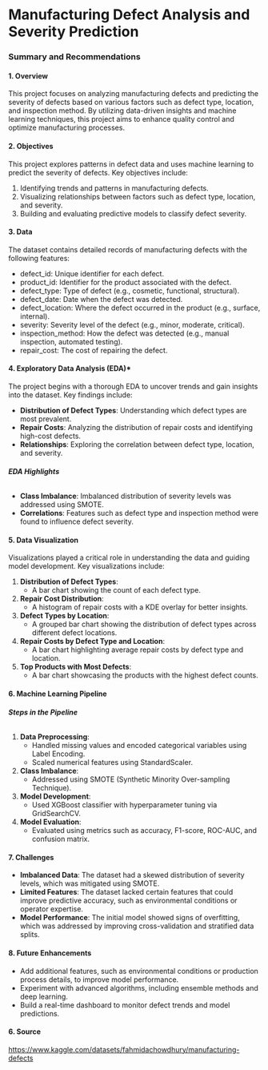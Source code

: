 # Manufacturing Defect Analysis and Severity Prediction

### Summary and Recommendations

#### 1. Overview

This project focuses on analyzing manufacturing defects and predicting the severity of defects based on various factors such as defect type, location, and inspection method. By utilizing data-driven insights and machine learning techniques, this project aims to enhance quality control and optimize manufacturing processes.

#### 2. Objectives

This project explores patterns in defect data and uses machine learning to predict the severity of defects. Key objectives include:

1. Identifying trends and patterns in manufacturing defects.
2. Visualizing relationships between factors such as defect type, location, and severity.
3. Building and evaluating predictive models to classify defect severity.

#### 3. Data

The dataset contains detailed records of manufacturing defects with the following features:

- defect_id: Unique identifier for each defect.
- product_id: Identifier for the product associated with the defect.
- defect_type: Type of defect (e.g., cosmetic, functional, structural).
- defect_date: Date when the defect was detected.
- defect_location: Where the defect occurred in the product (e.g., surface, internal).
- severity: Severity level of the defect (e.g., minor, moderate, critical).
- inspection_method: How the defect was detected (e.g., manual inspection, automated testing).
- repair_cost: The cost of repairing the defect.

#### 4. Exploratory Data Analysis (EDA)*

The project begins with a thorough EDA to uncover trends and gain insights into the dataset. Key findings include:

- **Distribution of Defect Types**: Understanding which defect types are most prevalent.
- **Repair Costs**: Analyzing the distribution of repair costs and identifying high-cost defects.
- **Relationships**: Exploring the correlation between defect type, location, and severity.

###### **EDA Highlights**

- **Class Imbalance**: Imbalanced distribution of severity levels was addressed using SMOTE.
- **Correlations**: Features such as defect type and inspection method were found to influence defect severity.

#### 5. Data Visualization

Visualizations played a critical role in understanding the data and guiding model development. Key visualizations include:

1. **Distribution of Defect Types**:
   - A bar chart showing the count of each defect type.
2. **Repair Cost Distribution**:
   - A histogram of repair costs with a KDE overlay for better insights.
3. **Defect Types by Location**:
   - A grouped bar chart showing the distribution of defect types across different defect locations.
4. **Repair Costs by Defect Type and Location**:
   - A bar chart highlighting average repair costs by defect type and location.
5. **Top Products with Most Defects**:
   - A bar chart showcasing the products with the highest defect counts.

#### 6. Machine Learning Pipeline

###### **Steps in the Pipeline**
1. **Data Preprocessing**:
   - Handled missing values and encoded categorical variables using Label Encoding.
   - Scaled numerical features using StandardScaler.
2. **Class Imbalance**:
   - Addressed using SMOTE (Synthetic Minority Over-sampling Technique).
3. **Model Development**:
   - Used XGBoost classifier with hyperparameter tuning via GridSearchCV.
4. **Model Evaluation**:
   - Evaluated using metrics such as accuracy, F1-score, ROC-AUC, and confusion matrix.

#### 7. Challenges

- **Imbalanced Data**: The dataset had a skewed distribution of severity levels, which was mitigated using SMOTE.
- **Limited Features**: The dataset lacked certain features that could improve predictive accuracy, such as environmental conditions or operator expertise.
- **Model Performance**: The initial model showed signs of overfitting, which was addressed by improving cross-validation and stratified data splits.

#### 8. Future Enhancements

- Add additional features, such as environmental conditions or production process details, to improve model performance.
- Experiment with advanced algorithms, including ensemble methods and deep learning.
- Build a real-time dashboard to monitor defect trends and model predictions.

#### 6. Source

https://www.kaggle.com/datasets/fahmidachowdhury/manufacturing-defects
